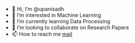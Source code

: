 - 👋 Hi, I’m @upanisadh
- 👀 I’m interested in Machine Learning
- 🌱 I’m currently learning Data Processing
- 💞️ I’m looking to collaborate on Research Papers
- 📫 How to reach me [mail](mailto:heyXtremist@gmail.com)

<!---
upanisadh/upanisadh is a ✨ special ✨ repository because its `README.md` (this file) appears on your GitHub profile.
You can click the Preview link to take a look at your changes.
--->
